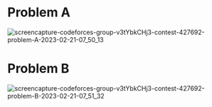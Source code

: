 # Problem A
![screencapture-codeforces-group-v3tYbkCHj3-contest-427692-problem-A-2023-02-21-07_50_13](https://user-images.githubusercontent.com/66916141/220250649-09fd8aae-59f9-4392-9553-95cdbd1837c8.png)

# Problem B
![screencapture-codeforces-group-v3tYbkCHj3-contest-427692-problem-B-2023-02-21-07_51_32](https://user-images.githubusercontent.com/66916141/220250763-93b748cd-855f-483b-8acb-f54d93e6c8b2.png)

